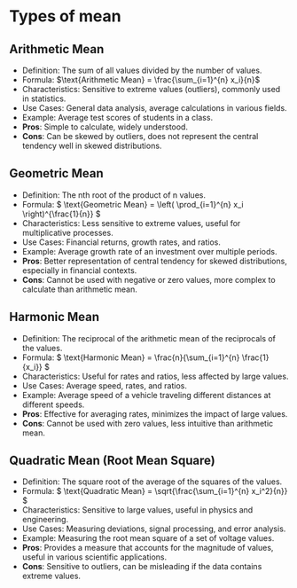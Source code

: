# Types of mean

## Arithmetic Mean

- Definition: The sum of all values divided by the number of values.
- Formula: $\text{Arithmetic Mean} = \frac{\sum_{i=1}^{n} x_i}{n}$
- Characteristics: Sensitive to extreme values (outliers), commonly used in statistics.
- Use Cases: General data analysis, average calculations in various fields.
- Example: Average test scores of students in a class.
- **Pros**: Simple to calculate, widely understood.
- **Cons**: Can be skewed by outliers, does not represent the central tendency well in skewed distributions.
  
## Geometric Mean

- Definition: The nth root of the product of n values.
- Formula: $ \text{Geometric Mean} = \left( \prod_{i=1}^{n} x_i \right)^{\frac{1}{n}} $
- Characteristics: Less sensitive to extreme values, useful for multiplicative processes.
- Use Cases: Financial returns, growth rates, and ratios.
- Example: Average growth rate of an investment over multiple periods.
- **Pros**: Better representation of central tendency for skewed distributions, especially in financial contexts.
- **Cons**: Cannot be used with negative or zero values, more complex to calculate than arithmetic mean.
  
## Harmonic Mean

- Definition: The reciprocal of the arithmetic mean of the reciprocals of the values.
- Formula: $ \text{Harmonic Mean} = \frac{n}{\sum_{i=1}^{n} \frac{1}{x_i}} $
- Characteristics: Useful for rates and ratios, less affected by large values.
- Use Cases: Average speed, rates, and ratios.
- Example: Average speed of a vehicle traveling different distances at different speeds.
- **Pros**: Effective for averaging rates, minimizes the impact of large values.
- **Cons**: Cannot be used with zero values, less intuitive than arithmetic mean.

## Quadratic Mean (Root Mean Square)

- Definition: The square root of the average of the squares of the values.
- Formula: $ \text{Quadratic Mean} = \sqrt{\frac{\sum_{i=1}^{n} x_i^2}{n}} $
- Characteristics: Sensitive to large values, useful in physics and engineering.
- Use Cases: Measuring deviations, signal processing, and error analysis.
- Example: Measuring the root mean square of a set of voltage values.
- **Pros**: Provides a measure that accounts for the magnitude of values, useful in various scientific applications.
- **Cons**: Sensitive to outliers, can be misleading if the data contains extreme values.

